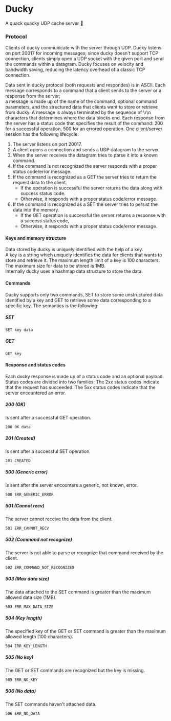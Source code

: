 # Ducky
A quack quacky UDP cache server 🦆

### Protocol

Clients of ducky communicate with the server through UDP.
Ducky listens on port 20017 for incoming messages; since ducky doesn't support TCP connection, clients simply open a UDP socket 
with the given port and send the commands within a datagram.
Ducky focuses on velocity and bandwidth saving, reducing the latency overhead of a classic TCP connection.

Data sent in ducky protocol (both requests and respondes) is in ASCII.
Each message corresponds to a command that a client sends to the server or a response from the server;  
a message is made up of the name of the command, optional command parameters, and the structured data that clients want to store or retrieve from ducky.
A message is always terminated by the sequence of \r\n characters that determines where the data blocks end.
Each response from the server has a status code that specifies the result of the command:
200 for a successful operation, 500 for an errored operation. 
One client/server session has the following lifecycle:  

1. The server listens on port 20017.
2. A client opens a connection and sends a UDP datagram to the server.
3. When the server receives the datagram tries to parse it into a known command.
4. If the command is not recognized the server responds with a proper status code/error message.
5. If the command is recognized as a GET the server tries to return the request data to the client.
    - If the operation is successful the server returns the data along with success status code. 
    - Otherwise, it responds with a proper status code/error message.
6. If the command is recognized as a SET the server tries to persist the data into the memory.
    - If the GET operation is successful the server returns a response with a success status code,
    - Otherwise, it responds with a proper status code/error message.


#### Keys and memory structure

Data stored by ducky is uniquely identified with the help of a key.  
A key is a string which uniquely identifies the data for clients
that wants to store and retrieve it.
The maximum length limit of a key is 100 characters.  
The maximum size for data to be stored is 1MB.   
Internally ducky uses a hashmap data structure to store the data.  

#### Commands

Ducky supports only two commands, SET to store some unstructured data identified by a key and GET to retrieve some data corresponding
to a specific key.
The semantics is the following:  

##### SET

```
SET key data
```

##### GET

```
GET key
```

#### Response and status codes

Each ducky response is made up of a status code and an optional payload.  
Status codes are divided into two families:
The 2xx status codes indicate that the request has succeeded.
The 5xx status codes indicate that the server encountered an error.  

##### 200 (OK)
Is sent after a successful GET operation.

```
200 OK data
```

##### 201 (Created)
Is sent after a successful SET operation.

```
201 CREATED
```

##### 500 (Generic error)
Is sent after the server encounters a generic, not known, error.

```
500 ERR_GENERIC_ERROR
```

##### 501 (Cannot recv)
The server cannot receive the data from the client.

```
501 ERR_CANNOT_RECV
```

##### 502 (Command not recognize)
The server is not able to parse or recognize that command received by the client.

```
502 ERR_COMMAND_NOT_RECOGNIZED 
```

##### 503 (Max data size)
The data attached to the SET command is greater than the maximum allowed data size (1MB).

```
503 ERR_MAX_DATA_SIZE 
```

##### 504 (Key length)
The specified key of the GET or SET command is greater than the maximum allowed length (100 characters).

```
504 ERR_KEY_LENGTH
```

##### 505 (No key)
The GET or SET commands are recognized but the key is missing.

```
505 ERR_NO_KEY 
```

##### 506 (No data)
The SET commands haven't attached data.

```
506 ERR_NO_DATA
```
